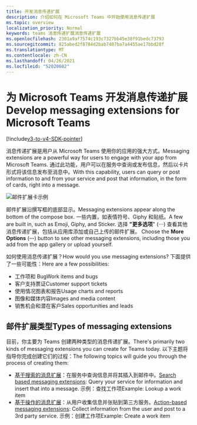 ```yaml
---
title: 开发消息传递扩展
description: 介绍如何在 Microsoft Teams 中开始使用消息传递扩展
ms.topic: overview
localization_priority: Normal
keywords: teams 消息传递扩展消息传递扩展
ms.openlocfilehash: 2301a9af7574c193c7327bb45e38f91bedc73793
ms.sourcegitcommit: 825abed2f8784d2bab7407ba7a4455ae17bbd28f
ms.translationtype: MT
ms.contentlocale: zh-CN
ms.lasthandoff: 04/26/2021
ms.locfileid: "52020602"
---
```

# <a name="develop-messaging-extensions-for-microsoft-teams"></a><span data-ttu-id="e463f-104">为 Microsoft Teams 开发消息传递扩展</span><span class="sxs-lookup"><span data-stu-id="e463f-104">Develop messaging extensions for Microsoft Teams</span></span>

[!include[v3-to-v4-SDK-pointer](~/includes/v3-to-v4-pointer-me.md)]

<span data-ttu-id="e463f-105">消息传递扩展是用户从 Microsoft Teams 使用你的应用的强大方式。</span><span class="sxs-lookup"><span data-stu-id="e463f-105">Messaging extensions are a powerful way for users to engage with your app from Microsoft Teams.</span></span> <span data-ttu-id="e463f-106">通过此功能，用户可以在服务中查询或发布信息，然后以卡片形式将该信息发布至消息中。</span><span class="sxs-lookup"><span data-stu-id="e463f-106">With this capability, users can query or post information to and from your service and post that information, in the form of cards, right into a message.</span></span>

![邮件扩展卡示例](~/assets/images/compose-extensions/ceexample.png)

<span data-ttu-id="e463f-108">邮件扩展沿撰写框的底部显示。</span><span class="sxs-lookup"><span data-stu-id="e463f-108">Messaging extensions appear along the bottom of the compose box.</span></span> <span data-ttu-id="e463f-109">一些内置，如表情符号、Giphy 和贴纸。</span><span class="sxs-lookup"><span data-stu-id="e463f-109">A few are built in, such as Emoji, Giphy, and Sticker.</span></span> <span data-ttu-id="e463f-110">选择 **"更多选项**" (&#8943;) 查看其他消息传递扩展，包括从应用库添加或自己上传的邮件扩展。 </span><span class="sxs-lookup"><span data-stu-id="e463f-110">Choose the **More Options** (**&#8943;**) button to see other messaging extensions, including those you add from the app gallery or upload yourself.</span></span>

<span data-ttu-id="e463f-111">如何使用消息传递扩展？</span><span class="sxs-lookup"><span data-stu-id="e463f-111">How would you use messaging extensions?</span></span> <span data-ttu-id="e463f-112">下面提供了一些可能性：</span><span class="sxs-lookup"><span data-stu-id="e463f-112">Here are a few possibilities:</span></span>

* <span data-ttu-id="e463f-113">工作项和 Bug</span><span class="sxs-lookup"><span data-stu-id="e463f-113">Work items and bugs</span></span>
* <span data-ttu-id="e463f-114">客户支持票证</span><span class="sxs-lookup"><span data-stu-id="e463f-114">Customer support tickets</span></span>
* <span data-ttu-id="e463f-115">使用情况图表和报告</span><span class="sxs-lookup"><span data-stu-id="e463f-115">Usage charts and reports</span></span>
* <span data-ttu-id="e463f-116">图像和媒体内容</span><span class="sxs-lookup"><span data-stu-id="e463f-116">Images and media content</span></span>
* <span data-ttu-id="e463f-117">销售机会和潜在客户</span><span class="sxs-lookup"><span data-stu-id="e463f-117">Sales opportunities and leads</span></span>

## <a name="types-of-messaging-extensions"></a><span data-ttu-id="e463f-118">邮件扩展类型</span><span class="sxs-lookup"><span data-stu-id="e463f-118">Types of messaging extensions</span></span>

<span data-ttu-id="e463f-119">目前，你主要为 Teams 创建两种类型的消息传递扩展。</span><span class="sxs-lookup"><span data-stu-id="e463f-119">There's primarily two kinds of messaging extensions you can create for Teams today.</span></span> <span data-ttu-id="e463f-120">以下主题将指导你完成创建它们的过程：</span><span class="sxs-lookup"><span data-stu-id="e463f-120">The following topics will guide you through the process of creating them:</span></span>

* <span data-ttu-id="e463f-121">[基于搜索的消息扩展](~/resources/messaging-extension-v3/search-extensions.md)：在服务中查询信息并将其插入到邮件中。</span><span class="sxs-lookup"><span data-stu-id="e463f-121">[Search based messaging extensions](~/resources/messaging-extension-v3/search-extensions.md): Query your service for information and insert that into a message.</span></span> <span data-ttu-id="e463f-122">示例：查找工作项</span><span class="sxs-lookup"><span data-stu-id="e463f-122">Example: Lookup a work item</span></span>
* <span data-ttu-id="e463f-123">[基于操作的消息扩展](~/resources/messaging-extension-v3/create-extensions.md)：从用户收集信息并张贴到第三方服务。</span><span class="sxs-lookup"><span data-stu-id="e463f-123">[Action-based messaging extensions](~/resources/messaging-extension-v3/create-extensions.md): Collect information from the user and post to a 3rd party service.</span></span> <span data-ttu-id="e463f-124">示例：创建工作项</span><span class="sxs-lookup"><span data-stu-id="e463f-124">Example: Create a work item</span></span>
